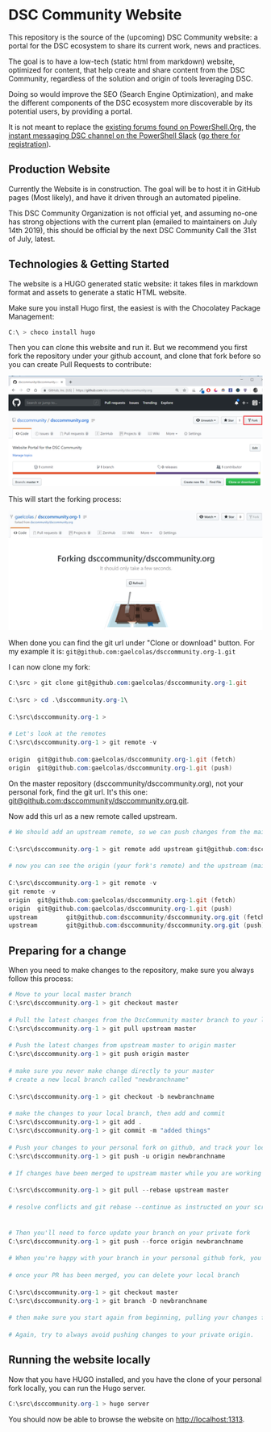 # DSC Community Website

This repository is the source of the (upcoming) DSC Community website: a portal for the DSC ecosystem to share its current work, news and practices.

The goal is to have a low-tech (static html from markdown) website, optimized for content, that help create and share content from the DSC Community, regardless of the solution and origin of tools leveraging DSC.

Doing so would improve the SEO (Search Engine Optimization), and make the different components of the DSC ecosystem more discoverable by its potential users, by providing a portal.

It is not meant to replace the [existing forums found on PowerShell.Org](https://powershell.org/forums/forum/dsc-desired-state-configuration/), the [instant messaging DSC channel on the PowerShell Slack](http://powershell.slack.com) ([go there for registration](http://slack.poshcode.org/)).

## Production Website

Currently the Website is in construction. The goal will be to host it in GitHub pages (Most likely), and have it driven through an automated pipeline.

This DSC Community Organization is not official yet, and assuming no-one has strong objections with the current plan (emailed to maintainers on July 14th 2019), this should be official by the next DSC Community Call the 31st of July, latest.


## Technologies & Getting Started

The website is a HUGO generated static website: it takes files in markdown format and assets to generate a static HTML website.

Make sure you install Hugo first, the easiest is with the Chocolatey Package Management:

```PowerShell
C:\ > choco install hugo

```

Then you can clone this website and run it. But we recommend you first fork the repository under your github account, and clone that fork before so you can create Pull Requests to contribute:

<img src="./static/images/fork-dscommunity-website.png" />

This will start the forking process:

<img src="./static/images/forking-dsccommunity-website.jpg" />

When done you can find the git url under "Clone or download" button. For my example it is: `git@github.com:gaelcolas/dsccommunity.org-1.git`

I can now clone my fork:

```PowerShell
C:\src > git clone git@github.com:gaelcolas/dsccommunity.org-1.git

C:\src > cd .\dsccommunity.org-1\

C:\src\dsccommunity.org-1 >

# Let's look at the remotes
C:\src\dsccommunity.org-1 > git remote -v

origin  git@github.com:gaelcolas/dsccommunity.org-1.git (fetch)
origin  git@github.com:gaelcolas/dsccommunity.org-1.git (push)
```

On the master repository (dsccommunity/dsccommunity.org), not your personal fork, find the git url. It's this one: [git@github.com:dsccommunity/dsccommunity.org.git](git@github.com:dsccommunity/dsccommunity.org.git).

Now add this url as a new remote called upstream.

```PowerShell
# We should add an upstream remote, so we can push changes from the main repostory:

C:\src\dsccommunity.org-1 > git remote add upstream git@github.com:dsccommunity/dsccommunity.org.git

# now you can see the origin (your fork's remote) and the upstream (main repository's remote) configured

C:\src\dsccommunity.org-1 > git remote -v
git remote -v
origin  git@github.com:gaelcolas/dsccommunity.org-1.git (fetch)
origin  git@github.com:gaelcolas/dsccommunity.org-1.git (push)
upstream        git@github.com:dsccommunity/dsccommunity.org.git (fetch)
upstream        git@github.com:dsccommunity/dsccommunity.org.git (push)
```

## Preparing for a change

When you need to make changes to the repository, make sure you always follow this process:

```PowerShell
# Move to your local master branch
C:\src\dsccommunity.org-1 > git checkout master

# Pull the latest changes from the DscCommunity master branch to your local master
C:\src\dsccommunity.org-1 > git pull upstream master

# Push the latest changes from upstream master to origin master
C:\src\dsccommunity.org-1 > git push origin master

# make sure you never make change directly to your master
# create a new local branch called "newbranchname"

C:\src\dsccommunity.org-1 > git checkout -b newbranchname

# make the changes to your local branch, then add and commit
C:\src\dsccommunity.org-1 > git add .
C:\src\dsccommunity.org-1 > git commit -m "added things"

# Push your changes to your personal fork on github, and track your local/newbranchname with origin/newbranchname
C:\src\dsccommunity.org-1 > git push -u origin newbranchname

# If changes have been merged to upstream master while you are working on your origin newbranchname, you should rebase your work asap to resolve conflicts early

C:\src\dsccommunity.org-1 > git pull --rebase upstream master

# resolve conflicts and git rebase --continue as instructed on your screen


# Then you'll need to force update your branch on your private fork
C:\src\dsccommunity.org-1 > git push --force origin newbranchname

# When you're happy with your branch in your personal github fork, you can submit a pull request through the GitHub GUI.

# once your PR has been merged, you can delete your local branch

C:\src\dsccommunity.org-1 > git checkout master
C:\src\dsccommunity.org-1 > git branch -D newbranchname

# then make sure you start again from beginning, pulling your changes from Upstream Master to your local master, before pushing to your origin master (your private fork)

# Again, try to always avoid pushing changes to your private origin.

```

## Running the website locally

Now that you have HUGO installed, and you have the clone of your personal fork locally, you can run the Hugo server.

```PowerShell
C:\src\dsccommunity.org-1 > hugo server
```

You should now be able to browse the website on [http://localhost:1313](http://localhost:1313).
